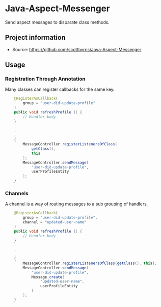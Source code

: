 # Java-Aspect-Messenger

Send aspect messages to disparate class methods.

## Project information

* Source: https://github.com/scottbyrns/Java-Aspect-Messenger

## Usage

### Registration Through Annotation

Many classes can register callbacks for the same key.

```java
    @RegisterAsCallback(
        group = "user-did-update-profile"
    )
    public void refreshProfile () {
        // Handler body
    }
    .
    .
    .
    {
        MessageController.registerListenersOfClass(
            getClass(),
            this
        );
        MessageController.sendMessage(
            "user-did-update-profile",
            userProfileEntity
        );
    }    
```

### Channels

A channel is a way of routing messages to a sub grouping of handlers.
```java
    @RegisterAsCallback(
        group = "user-did-update-profile",
        channel = "updated-user-name"
    )
    public void refreshProfile () {
        // Handler body
    }
    .
    .
    .
    {
        MessageController.registerListenersOfClass(getClass(), this);
        MessageController.sendMessage(
            "user-did-update-profile",
            Message.create(
                "updated-user-name",
                userProfileEntity
            )
        );
    }
```
